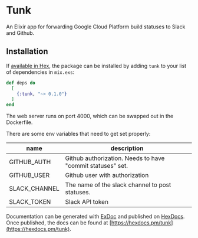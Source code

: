 # Tunk

An Elixir app for forwarding Google Cloud Platform build statuses to Slack and Github. 

## Installation

If [available in Hex](https://hex.pm/docs/publish), the package can be installed
by adding `tunk` to your list of dependencies in `mix.exs`:

```elixir
def deps do
  [
    {:tunk, "~> 0.1.0"}
  ]
end
```

The web server runs on port 4000, which can be swapped out in the Dockerfile.

There are some env variables that need to get set properly:

|name|description|
|--- |---|
GITHUB_AUTH|Github authorization. Needs to have "commit statuses" set.
GITHUB_USER|Github user with authorization|
SLACK_CHANNEL|The name of the slack channel to post statuses. 
SLACK_TOKEN|Slack API token

Documentation can be generated with [ExDoc](https://github.com/elixir-lang/ex_doc)
and published on [HexDocs](https://hexdocs.pm). Once published, the docs can
be found at [https://hexdocs.pm/tunk](https://hexdocs.pm/tunk).
